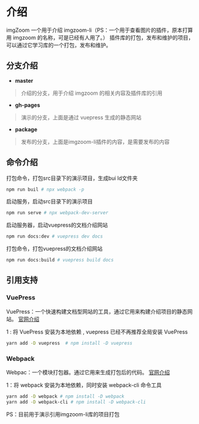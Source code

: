 
# 介绍

 imgZoom 一个用于介绍 imgzoom-li（PS：一个用于查看图片的插件，原本打算用 imgzoom 的名称，可是已经有人用了。） 插件库的打包，发布和维护的项目，可以通过它学习库的一个打包，发布和维护。

## 分支介绍

 - **master** 

>介绍的分支，用于介绍 imgzoom 的相关内容及插件库的引用

 - **gh-pages**

>演示的分支，上面是通过 vuepress 生成的静态网站

 - **package** 

>发布的分支，上面是imgzoom-li插件的内容，是需要发布的内容

## 命令介绍

打包命令，打包src目录下的演示项目，生成bui ld文件夹
```sh
npm run buil # npx webpack -p
```

启动服务，启动src目录下的演示项目
```sh
npm run serve # npx webpack-dev-server
```

启动服务器，启动vuepress的文档介绍网站
```sh
npm run docs:dev # vuepress dev docs
```

打包命令，打包vuepress的文档介绍网站
```sh
npm run docs:build # vuepress build docs
```

## 引用支持

### VuePress

VuePress：一个快速构建文档型网站的工具，通过它用来构建介绍项目的静态网站。  [官网介绍](https://vuepress.vuejs.org/zh/)

1 : 将 VuePress 安装为本地依赖 , vuepress 已经不再推荐全局安装 VuePress
```sh
yarn add -D vuepress  # npm install -D vuepress
```

### Webpack

Webpac：一个模块打包器。通过它用来生成打包后的代码。 [官网介绍](https://webpack.docschina.org/)

1：将 webpack 安装为本地依赖，同时安装 webpack-cli 命令工具

```sh
yarn add -D webpack # npm install -D webpack
yarn add -D webpack-cli # npm install -D webpack-cli
``` 
PS：目前用于演示引用imgzoom-li库的项目打包


